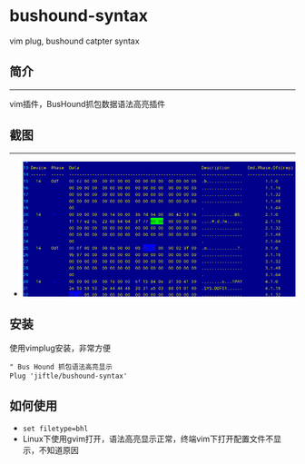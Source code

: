 ﻿# bushound-syntax
vim plug, bushound catpter syntax


## 简介
---
vim插件，BusHound抓包数据语法高亮插件


## 截图
---
- ![效果截图](https://raw.githubusercontent.com/jiftle/bushound-syntax/master/doc/001.png)

## 安装

使用vimplug安装，非常方便
```
" Bus Hound 抓包语法高亮显示
Plug 'jiftle/bushound-syntax'
```

## 如何使用

- `set filetype=bhl`
- Linux下使用gvim打开，语法高亮显示正常，终端vim下打开配置文件不显示，不知道原因




